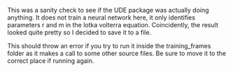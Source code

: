 This was a sanity check to see if the UDE package was actually doing anything. It does not train a neural network here, it only identifies parameters r and m in the lotka volterra equation. Coincidently, the result looked quite pretty so I decided to save it to a file.

This should throw an error if you try to run it inside the training_frames folder as it makes a call to some other source files. Be sure to move it to the correct place if running again.